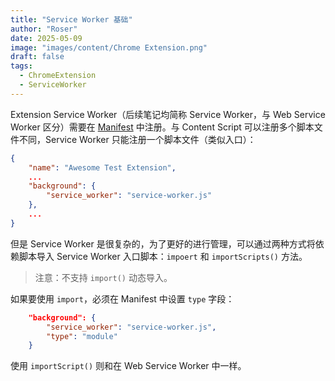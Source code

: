 ```yaml
---
title: "Service Worker 基础"
author: "Roser"
date: 2025-05-09
image: "images/content/Chrome Extension.png"
draft: false
tags:
  - ChromeExtension
  - ServiceWorker
---
```

Extension Service Worker（后续笔记均简称 Service Worker，与 Web Service Worker 区分）需要在 [Manifest](../Manifest-V3-是什么) 中注册。与 Content Script 可以注册多个脚本文件不同，Service Worker 只能注册一个脚本文件（类似入口）：

```json
{
	"name": "Awesome Test Extension",
	...
	"background": {
		"service_worker": "service-worker.js"
	},
	...
}
```

但是 Service Worker 是很复杂的，为了更好的进行管理，可以通过两种方式将依赖脚本导入 Service Worker 入口脚本：`impoert` 和 `importScripts()` 方法。

> 注意：不支持 `import()` 动态导入。

如果要使用 `import`，必须在 Manifest 中设置 `type` 字段：

```json
	"background": {
		"service_worker": "service-worker.js",
		"type": "module"
	}
```

使用 `importScript()` 则和在 Web Service Worker 中一样。